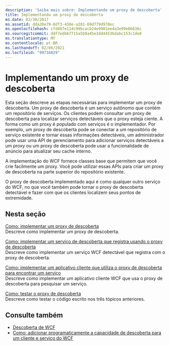 ```yaml
---
description: 'Saiba mais sobre: Implementando um proxy de descoberta'
title: Implementando um proxy de descoberta
ms.date: 03/30/2017
ms.assetid: dda20e79-8df3-438e-a281-69d779d978ec
ms.openlocfilehash: cfd897e114c99bcacb24e9981ee4a3e99e06636c
ms.sourcegitcommit: ddf7edb67715a5b9a45e3dd44536dabc153c1de0
ms.translationtype: MT
ms.contentlocale: pt-BR
ms.lasthandoff: 02/06/2021
ms.locfileid: "99734029"
---
```

# <a name="implementing-a-discovery-proxy"></a>Implementando um proxy de descoberta

Esta seção descreve as etapas necessárias para implementar um proxy de descoberta. Um proxy de descoberta é um serviço autônomo que contém um repositório de serviços. Os clientes podem consultar um proxy de descoberta para localizar serviços detectáveis que o proxy esteja ciente. A forma como um proxy é populado com serviços é o implementador. Por exemplo, um proxy de descoberta pode se conectar a um repositório de serviço existente e tornar essas informações detectáveis, um administrador pode usar uma API de gerenciamento para adicionar serviços detectáveis a um proxy ou um proxy de descoberta pode usar a funcionalidade de anúncio para atualizar seu cache interno.  
  
 A implementação do WCF fornece classes base que permitem que você crie facilmente um proxy. Você pode utilizar essas APIs para criar um proxy de descoberta na parte superior do repositório existente.  
  
 O proxy de descoberta implementado aqui é como qualquer outro serviço do WCF, no que você também pode tornar o proxy de descoberta detectável e fazer com que os clientes localizem seus pontos de extremidade.  
  
## <a name="in-this-section"></a>Nesta seção  

 [Como: implementar um proxy de descoberta](how-to-implement-a-discovery-proxy.md)  
 Descreve como implementar um proxy de descoberta.  
  
 [Como: implementar um serviço de descoberta que registra usando o proxy de descoberta](discoverable-service-that-registers-with-the-discovery-proxy.md)  
 Descreve como implementar um serviço WCF detectável que registra com o proxy de descoberta.  
  
 [Como: implementar um aplicativo cliente que utiliza o proxy de descoberta para encontrar um serviço](client-app-discovery-proxy-to-find-a-service.md)  
 Descreve como implementar um aplicativo cliente WCF que usa o proxy de descoberta para pesquisar um serviço.  
  
 [Como: testar o proxy de descoberta](how-to-test-the-discovery-proxy.md)  
 Descreve como testar o código escrito nos três tópicos anteriores.  
  
## <a name="see-also"></a>Consulte também

- [Descoberta de WCF](wcf-discovery.md)
- [Como: adicionar programaticamente a capacidade de descoberta para um cliente e serviço do WCF](how-to-programmatically-add-discoverability-to-a-wcf-service-and-client.md)
